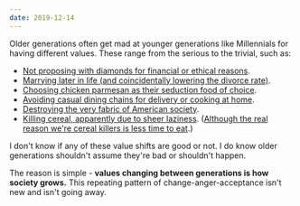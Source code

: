 ```yaml
---
date: 2019-12-14
---
```


Older generations often get mad at younger generations like Millennials for having different values. These range from the serious to the trivial, such as:

* [Not proposing with diamonds for financial or ethical reasons](http://www.thedailybeast.com/why-have-millennials-fallen-out-of-love-with-diamonds).
* [Marrying later in life (and coincidentally lowering the divorce rate)](https://www.bloomberg.com/news/articles/2017-04-04/young-americans-are-killing-marriage).
* [Choosing chicken parmesan as their seduction food of choice](https://nypost.com/2019/11/12/how-chicken-parm-became-nycs-aphrodisiac-of-choice/).
* [Avoiding casual dining chains for delivery or cooking at home](https://www.businessinsider.com/millennials-endanger-casual-dining-restaurants-2017-5).
* [Destroying the very fabric of American society](https://medium.com/thingsthatmatterblog/millennials-are-killing-america-part-one-81c802bd8437).
* [Killing cereal, apparently due to sheer laziness](https://fortune.com/2016/02/25/millennials-cereal-sales/). ([Although the real reason we're cereal killers is less time to eat](https://www.gq.com/story/the-real-reason-millennials-arent-eating-cereal-for-breakfast).)

I don't know if any of these value shifts are good or not. I do know older generations shouldn't assume they're bad or shouldn't happen.

The reason is simple - **values changing between generations is how society grows.** This repeating pattern of change-anger-acceptance isn't new and isn't going away.
